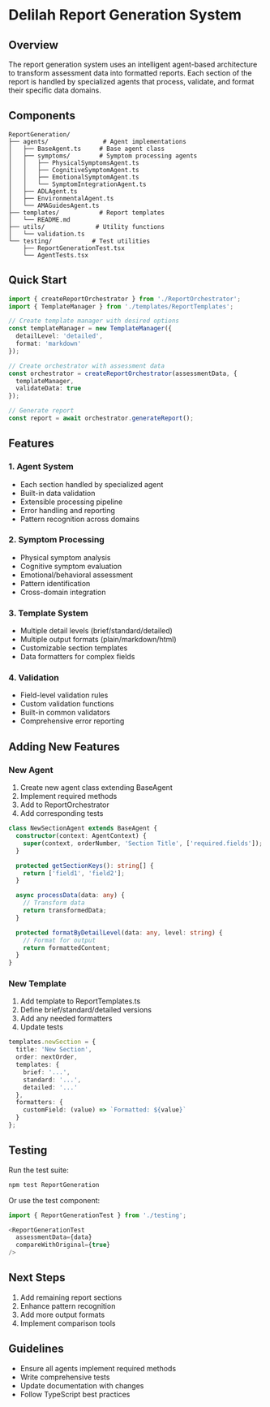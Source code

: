 # Delilah Report Generation System

## Overview
The report generation system uses an intelligent agent-based architecture to transform assessment data into formatted reports. Each section of the report is handled by specialized agents that process, validate, and format their specific data domains.

## Components

```
ReportGeneration/
├── agents/               # Agent implementations
│   ├── BaseAgent.ts     # Base agent class
│   ├── symptoms/        # Symptom processing agents
│   │   ├── PhysicalSymptomsAgent.ts
│   │   ├── CognitiveSymptomAgent.ts
│   │   ├── EmotionalSymptomAgent.ts
│   │   └── SymptomIntegrationAgent.ts
│   ├── ADLAgent.ts
│   ├── EnvironmentalAgent.ts
│   └── AMAGuidesAgent.ts
├── templates/           # Report templates
│   └── README.md
├── utils/              # Utility functions
│   └── validation.ts
└── testing/           # Test utilities
    ├── ReportGenerationTest.tsx
    └── AgentTests.tsx
```

## Quick Start

```typescript
import { createReportOrchestrator } from './ReportOrchestrator';
import { TemplateManager } from './templates/ReportTemplates';

// Create template manager with desired options
const templateManager = new TemplateManager({
  detailLevel: 'detailed',
  format: 'markdown'
});

// Create orchestrator with assessment data
const orchestrator = createReportOrchestrator(assessmentData, {
  templateManager,
  validateData: true
});

// Generate report
const report = await orchestrator.generateReport();
```

## Features

### 1. Agent System
- Each section handled by specialized agent
- Built-in data validation
- Extensible processing pipeline
- Error handling and reporting
- Pattern recognition across domains

### 2. Symptom Processing
- Physical symptom analysis
- Cognitive symptom evaluation
- Emotional/behavioral assessment
- Pattern identification
- Cross-domain integration

### 3. Template System
- Multiple detail levels (brief/standard/detailed)
- Multiple output formats (plain/markdown/html)
- Customizable section templates
- Data formatters for complex fields

### 4. Validation
- Field-level validation rules
- Custom validation functions
- Built-in common validators
- Comprehensive error reporting

## Adding New Features

### New Agent
1. Create new agent class extending BaseAgent
2. Implement required methods
3. Add to ReportOrchestrator
4. Add corresponding tests

```typescript
class NewSectionAgent extends BaseAgent {
  constructor(context: AgentContext) {
    super(context, orderNumber, 'Section Title', ['required.fields']);
  }

  protected getSectionKeys(): string[] {
    return ['field1', 'field2'];
  }

  async processData(data: any) {
    // Transform data
    return transformedData;
  }

  protected formatByDetailLevel(data: any, level: string) {
    // Format for output
    return formattedContent;
  }
}
```

### New Template
1. Add template to ReportTemplates.ts
2. Define brief/standard/detailed versions
3. Add any needed formatters
4. Update tests

```typescript
templates.newSection = {
  title: 'New Section',
  order: nextOrder,
  templates: {
    brief: '...',
    standard: '...',
    detailed: '...'
  },
  formatters: {
    customField: (value) => `Formatted: ${value}`
  }
};
```

## Testing
Run the test suite:
```bash
npm test ReportGeneration
```

Or use the test component:
```typescript
import { ReportGenerationTest } from './testing';

<ReportGenerationTest 
  assessmentData={data}
  compareWithOriginal={true}
/>
```

## Next Steps
1. Add remaining report sections
2. Enhance pattern recognition
3. Add more output formats
4. Implement comparison tools

## Guidelines
- Ensure all agents implement required methods
- Write comprehensive tests
- Update documentation with changes
- Follow TypeScript best practices